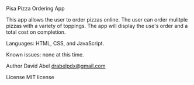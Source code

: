 Pisa Pizza Ordering App

This app allows the user to order pizzas online. The user can order mulitple pizzas with a variety of toppings.
The app will display the use's order and a total cost on completion.

Languages: HTML, CSS, and JavaScript.

Known issues: none at this time.

Author David Abel drabelpdx@gmail.com

License MIT license
